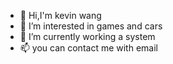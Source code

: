 - 👋 Hi,I'm kevin wang
- 👀 I’m interested in games and cars
- 🌱 I’m currently working a system 
- 📫 you can contact me with email

<!---
wangcongbirley/wangcongbirley is a ✨ special ✨ repository because its `README.md` (this file) appears on your GitHub profile.
You can click the Preview link to take a look at your changes.
--->
